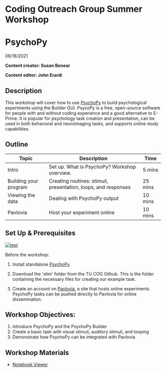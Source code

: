 # Coding Outreach Group Summer Workshop
# PsychoPy 

06/18/2021

**Content creator: Susan Benear**

**Content editor: John Erardi**


## Description

This workshop will cover how to use [PsychoPy](https://www.psychopy.org/index.html) to build psychological experiments using the Builder GUI. PsycoPy is a free, open-source software for people with and without coding experience and a good alternative to E-Prime. It is popular for psychology task creation and presentation, can be used in both behavioral and neuroimaging tasks, and supports online study capabilities.

## Outline

| Topic | Description | Time |
| --- | --- | --- |
| Intro | Set up. What is PsychoPy? Workshop overview. | 5 mins |
| Building your program | Creating routines: stimuli, presentation, loops, and responses | 25 mins |
| Viewing the data | Dealing with PsychoPy output | 10 mins |
| Pavlovia | Host your experiment online | 10 mins | 


## Set Up & Prerequisites

[![test](https://img.youtube.com/vi/ly2ZX6VIa8E/0.jpg)](http://www.youtube.com/watch?v=ly2ZX6VIa8E)

Before the workshop:

1. Install standalone [PsychoPy](https://www.psychopy.org/download.html).

2. Download the 'stim' folder from the TU COG Github. This is the folder containing the necessary files for creating our example task.

3. Create an account on [Pavlovia](https://gitlab.pavlovia.org/users/sign_in), a site that hosts online experiments. PsychoPy tasks can be pushed directly to Pavlovia for online dissemination.

## Workshop Objectives:
1. Introduce PsychoPy and the PsychoPy Builder
2. Create a basic task with visual stimuli, auditory stimuli, and looping
3. Demonstrate how PsychoPy can be integrated with Pavlovia

## Workshop Materials
* [Notebook Viewer](https://tu-coding-outreach-group.github.io/cog_summer_workshops_2021/psychopy/index.html)
